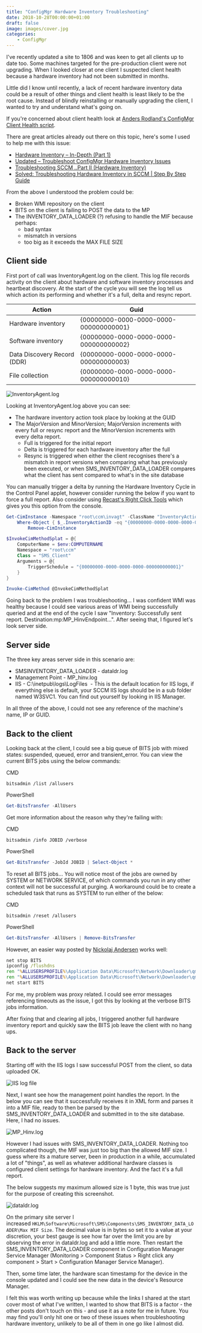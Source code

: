 ```yaml
---
title: "ConfigMgr Hardware Inventory Troubleshooting"
date: 2018-10-28T00:00:00+01:00
draft: false
image: images/cover.jpg
categories:
    - ConfigMgr
---
```


I've recently updated a site to 1806 and was keen to get all clients up to date too. Some machines targeted for the pre-production client were not upgrading. When I looked closer at one client I suspected client health because a hardware inventory had not been submitted in months.

Little did I know until recently, a lack of recent hardware inventory data could be a result of other things and client health is least likely to be the root cause. Instead of blindly reinstalling or manually upgrading the client, I wanted to try and understand what's going on.

If you're concerned about client health look at [Anders Rodland's ConfigMgr Client Health script](https://www.andersrodland.com/configmgr-client-health/).

There are great articles already out there on this topic, here's some I used to help me with this issue:

- [Hardware Inventory – In-Depth (Part 1)](https://blogs.technet.microsoft.com/scotts-it-blog/2015/04/23/hardware-inventory-in-depth-part-1/)
- [Updated – Troubleshoot ConfigMgr Hardware Inventory Issues](https://www.enhansoft.com/blog/updated-troubleshoot-configmgr-hardware-inventory-issues)
- [Troubleshooting SCCM ..Part II (Hardware Inventory)](https://blogs.technet.microsoft.com/sudheesn/2010/05/31/troubleshooting-sccm-part-ii-hardware-inventory/)
- [Solved: Troubleshooting Hardware Inventory in SCCM | Step By Step Guide](https://thesysadminchannel.com/troubleshooting-hardware-inventory-sccm-full-guide/)

From the above I understood the problem could be:

- Broken WMI repository on the client
- BITS on the client is failing to POST the data to the MP
- The INVENTORY_DATA_LOADER (?) refusing to handle the MIF because perhaps:
  - bad syntax
  - mismatch in versions
  - too big as it exceeds the MAX FILE SIZE

## Client side

First port of call was InventoryAgent.log on the client. This log file records activity on the client about hardware and software inventory processes and heartbeat discovery. At the start of the cycle you will see the log tell us which action its performing and whether it's a full, delta and resync report.

Action | Guid
--- | ---
Hardware inventory | {00000000-0000-0000-0000-000000000001}
Software inventory | {00000000-0000-0000-0000-000000000002}
Data Discovery Record (DDR) | {00000000-0000-0000-0000-000000000003}
File collection | {00000000-0000-0000-0000-000000000010}

![InventoryAgent.log](images/configmgr-hardware-inventory-troubleshooting-01.jpg)

Looking at InventoryAgent.log above you can see:

- The hardware inventory action took place by looking at the GUID
- The MajorVersion and MinorVersion; MajorVersion increments with every full or resync report and the MinorVersion increments with every delta report.
  - Full is triggered for the initial report
  - Delta is triggered for each hardware inventory after the full
  - Resync is triggered when either the client recognises there's a mismatch in report versions when comparing what has previously been executed, or when SMS_INVENTORY_DATA_LOADER compares what the client has sent compared to what's in the site database

You can manually trigger a delta by running the Hardware Inventory Cycle in the Control Panel applet, however consider running the below if you want to force a full report. Also consider using [Recast's Right Click Tools](https://recastsoftware.com/) which gives you this option from the console.

```powershell
Get-CimInstance -Namespace "root\ccm\invagt" -ClassName "InventoryActionStatus" | 
    Where-Object { $_.InventoryActionID -eq "{00000000-0000-0000-0000-000000000001}" } | 
        Remove-CimInstance

$InvokeCimMethodSplat = @{
    ComputerName = $env:COMPUTERNAME
    Namespace = "root\ccm"
    Class = "SMS_Client"
    Arguments = @{
        TriggerSchedule = "{00000000-0000-0000-0000-000000000001}"
    }
}

Invoke-CimMethod @InvokeCimMethodSplat
```

Going back to the problem I was troubleshooting... I was confident WMI was healthy because I could see various areas of WMI being successfully queried and at the end of the cycle I saw "Inventory: Successfully sent report. Destination:mp:MP_HinvEndpoint...". After seeing that, I figured let's look server side.

## Server side

The three key areas server side in this scenario are:

- SMSINVENTORY_DATA_LOADER - dataldr.log
- Management Point - MP_hinv.log
- IIS - C:\inetpub\logs\LogFiles  - This is the default location for IIS logs, if everything else is default, your SCCM IIS logs should be in a sub folder named W3SVC1. You can find out yourself by looking in IIS Manager.

In all three of the above, I could not see any reference of the machine's name, IP or GUID.

## Back to the client

Looking back at the client, I could see a big queue of BITS job with mixed states: suspended, queued, error and transient_error. You can view the current BITS jobs using the below commands:

CMD

```
bitsadmin /list /allusers
```

PowerShell

```powershell
Get-BitsTransfer -AllUsers
```

Get more information about the reason why they're failing with:

CMD

```
bitsadmin /info JOBID /verbose
```

PowerShell

```powershell
Get-BitsTransfer -JobId JOBID | Select-Object *
```

To reset all BITS jobs... You will notice most of the jobs are owned by SYSTEM or NETWORK SERVICE, of which commands you run in any other context will not be successful at purging. A workaround could be to create a scheduled task that runs as SYSTEM to run either of the below:

CMD

```
bitsadmin /reset /allusers
```

PowerShell

```powershell
Get-BitsTransfer -AllUsers | Remove-BitsTransfer
```

However, an easier way posted by [Nickolaj Andersen](http://www.scconfigmgr.com/2014/03/28/how-to-reset-bits-transfer-queue/) works well:

```cmd
net stop BITS 
ipconfig /flushdns 
ren "%ALLUSERSPROFILE%\Application Data\Microsoft\Network\Downloader\qmgr0.dat" qmgr0.dat.old 
ren "%ALLUSERSPROFILE%\Application Data\Microsoft\Network\Downloader\qmgr1.dat" qmgr1.dat.old
net start BITS
```

For me, my problem was proxy related. I could see error messages referencing timeouts as the issue, I got this by looking at the verbose BITS jobs information.

After fixing that and clearing all jobs, I triggered another full hardware inventory report and quickly saw the BITS job leave the client with no hang ups.

## Back to the server

Starting off with the IIS logs I saw successful POST from the client, so data uploaded OK.

![IIS log file](images/configmgr-hardware-inventory-troubleshooting-02.jpg)

Next, I want see how the management point handles the report. In the below you can see that it successfully receives it in XML form and parses it into a MIF file, ready to then be parsed by the SMS_INVENTORY_DATA_LOADER and submitted in to the site database. Here, I had no issues.

![MP_Hinv.log](images/configmgr-hardware-inventory-troubleshooting-03.jpg)

However I had issues with SMS_INVENTORY_DATA_LOADER. Nothing too complicated though, the MIF was just too big than the allowed MIF size. I guess where its a mature server, been in production in a while, accumulated a lot of "things", as well as whatever additional hardware classes is configured client settings for hardware inventory. And the fact it's a full report.

The below suggests my maximum allowed size is 1 byte, this was true just for the purpose of creating this screenshot.

![dataldr.log](images/configmgr-hardware-inventory-troubleshooting-04.jpg)

On the primary site server I increased `HKLM\Software\Microsoft\SMS\Components\SMS_INVENTORY_DATA_LOADER\Max MIF Size`. The decimal value is in bytes so set it to a value at your discretion, your best gauge is see how far over the limit you are by observing the error in dataldr.log and add a little more. Then restart the SMS_INVENTORY_DATA_LOADER component in Configuration Manager Service Manager (Monitoring > Component Status > Right click any component > Start > Configuration Manager Service Manager).

Then, some time later, the hardware scan timestamp for the device in the console updated and I could see the new data in the device's Resource Manager.

I felt this was worth writing up because while the links I shared at the start cover most of what I've written, I wanted to show that BITS is a factor - the other posts don't touch on this - and use it as a note for me in future. You may find you'll only hit one or two of these issues when troubleshooting hardware inventory, unlikely to be all of them in one go like I almost did.
